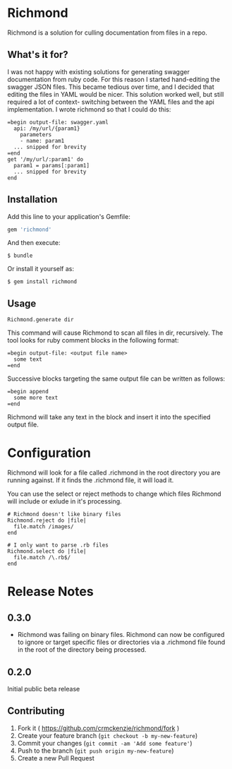 # Richmond

Richmond is a solution for culling documentation from files in a repo.

## What's it for?

I was not happy with existing solutions for generating swagger documentation
from ruby code. For this reason I started hand-editing the swagger JSON files.
This became tedious over time, and I decided that editing the files in YAML
would be nicer. This solution worked well, but still required a lot of context-
switching between the YAML files and the api implementation. I wrote richmond
so that I could do this:

    =begin output-file: swagger.yaml
      api: /my/url/{param1}
        parameters
        - name: param1
      ... snipped for brevity
    =end
    get '/my/url/:param1' do
      param1 = params[:param1]
      ... snipped for brevity
    end

## Installation

Add this line to your application's Gemfile:

```ruby
gem 'richmond'
```

And then execute:

    $ bundle

Or install it yourself as:

    $ gem install richmond

## Usage

    Richmond.generate dir

This command will cause Richmond to scan all files in dir, recursively.
The tool looks for ruby comment blocks in the following format:

    =begin output-file: <output file name>
      some text
    =end

Successive blocks targeting the same output file can be written as follows:

    =begin append
      some more text
    =end

Richmond will take any text in the block and insert it into the specified output file.

# Configuration

Richmond will look for a file called .richmond in the root directory you are running against.
If it finds the .richmond file, it will load it.

You can use the select or reject methods to change which files Richmond will include or exlude
in it's processing.

    # Richmond doesn't like binary files
    Richmond.reject do |file|
      file.match /images/
    end

    # I only want to parse .rb files
    Richmond.select do |file|
      file.match /\.rb$/
    end

# Release Notes

## 0.3.0

* Richmond was failing on binary files. Richmond can now be configured to ignore
  or target specific files or directories via a .richmond file found in the root
  of the directory being processed.

## 0.2.0

Initial public beta release

## Contributing

1. Fork it ( https://github.com/crmckenzie/richmond/fork )
2. Create your feature branch (`git checkout -b my-new-feature`)
3. Commit your changes (`git commit -am 'Add some feature'`)
4. Push to the branch (`git push origin my-new-feature`)
5. Create a new Pull Request
